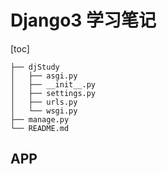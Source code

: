 # Django3 学习笔记

[toc]

```text
├── djStudy
│   ├── asgi.py
│   ├── __init__.py
│   ├── settings.py
│   ├── urls.py
│   └── wsgi.py
├── manage.py
└── README.md
```

## APP

